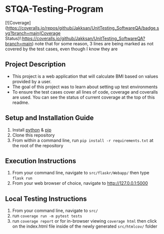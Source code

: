 # STQA-Testing-Program

[![Coverage](https://coveralls.io/repos/github/Jakksan/UnitTesting_SoftwareQA/badge.svg?branch=main(Coverage Status)!:https://coveralls.io/github/Jakksan/UnitTesting_SoftwareQA?branch=main)
note that for some reason, 3 lines are being marked as not covered by the test cases, even though I know they are

## Project Description
* This project is a web application that will calculate BMI based on values provided by a user. 
* The goal of this project was to learn about setting up test environments
* To ensure the test cases cover all lines of code, coverage and coveralls are used. You can see the status of current coverage at the top of this readme.

## Setup and Installation Guide
1. Install [python](https://www.python.org/downloads/) & [pip](https://pip.pypa.io/en/stable/installation/)
2. Clone this repository
3. From within a command line, run `pip install -r requirements.txt` at the root of the repository

## Execution Instructions
1. From your command line, navigate to `src/flaskr/Webapp/` then type `flask run`
2. From your web browser of choice, navigate to http://127.0.0.1:5000

## Local Testing Instructions
1. From your command line, navigate to `src/`
2. run `coverage run -m pytest tests`
3. run `coverage report` or for in-browser viewing `coverage html` then click on the index.html file inside of the newly generated `src/htmlcov/` folder